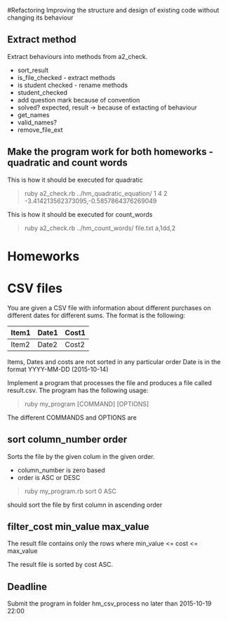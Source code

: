 #Refactoring
Improving the structure and design of existing code without changing its behaviour

## Extract method
Extract behaviours into methods from a2_check.

 - sort_result
 - is_file_checked - extract methods
 - is student checked - rename methods
 - student_checked
 - add question mark because of convention
 - solved? expected, result -> because of extacting of behaviour
 - get_names
 - valid_names?
 - remove_file_ext

## Make the program work for both homeworks - quadratic and count words

This is how it should be executed for quadratic

> ruby a2_check.rb ../hm_quadratic_equation/ 1 4 2 -3.414213562373095,-0.5857864376269049

This is how it should be executed for count_words

> ruby a2_check.rb ../hm_count_words/ file.txt a,1dd,2

# Homeworks

# CSV files
You are given a CSV file with information about different purchases on different dates for different sums. The format is the following:

|Item1|Date1| Cost1 |
|-----|-----|-------|
|Item2|Date2| Cost2 |

Items, Dates and costs are not sorted in any particular order
Date is in the format YYYY-MM-DD (2015-10-14)

Implement a program that processes the file and produces a file called result.csv.
The program has the following usage:

> ruby my_program [COMMAND] [OPTIONS]

The different COMMANDS and OPTIONS are

## sort column_number order
Sorts the file by the given colum in the given order.

 - column_number is zero based
 - order is ASC or DESC

> ruby my_program.rb sort 0 ASC

should sort the file by first column in ascending order

## filter_cost min_value max_value
The result file contains only the rows where 
min_value <= cost <= max_value

The result file is sorted by cost ASC.

## Deadline 
Submit the program in folder hm_csv_process no later than 2015-10-19 22:00





